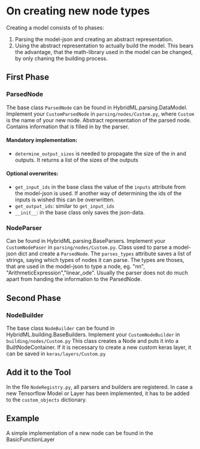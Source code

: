 # On creating new node types


Creating a model consists of to phases:
1. Parsing the model-json and creating an abstract representation.
2. Using the abstract representation to actually build the model.
This bears the advantage, that the math-library used in the model can be changed, by only chaning the building process.

## First Phase
### ParsedNode
The base class `ParsedNode` can be found in HybridML.parsing.DataModel.
Implement your `CustomParsedNode` in `parsing/nodes/Custom.py`, where `Custom` is the name of your new node.
Abstract representation of the parsed node.
Contains information that is filled in by the parser.
#### Mandatory implementation:
* `determine_output_sizes` is needed to propagate the size of the in and outputs. It returns a list of the sizes of the outputs
#### Optional overwrites:
* `get_input_ids` in the base class the value of the `inputs` attribute from the model-json is used. If another way of determining the ids of the inputs is wished this can be overwritten.
* `get_output_ids`: similar to `get_input_ids`
* `__init__`: in the base class only saves the json-data.
### NodeParser
Can be found in HybridML.parsing.BaseParsers.
Implement your `CustomNodePaser` in `parsing/nodes/Custom.py`.
Class used to parse a model-json dict and create a `ParsedNode`.
The `parses_types` attribute saves a list of strings, saying which types of nodes it can parse. The types are thoses, that are used in the model-json to type a node, eg. "nn", "ArithmeticExpression","linear_ode".
Usually the parser does not do much apart from handing the information to the ParsedNode.


## Second Phase
### NodeBuilder
The base class `NodeBuilder` can be found in HybridML.building.BaseBuilders.
Implement your `CustomNodeBuilder` in `building/nodes/Custom.py`
This class creates a Node and puts it into a BuiltNodeContainer.
If it is necessary to create a new custom keras layer, it can be saved in `keras/layers/Custom.py`


## Add it to the Tool
In the file `NodeRegistry.py`, all parsers and builders are registered.
In case a new Tensorflow Model or Layer has been implemented, it has to be added to the `custom_objects` dictionary.


## Example
A simple implementation of a new node can be found in the BasicFunctionLayer